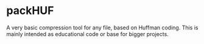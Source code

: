 # packHUF
A very basic compression tool for any file, based on Huffman coding. This is mainly intended as educational code or base for bigger projects.
